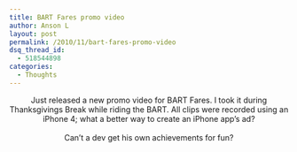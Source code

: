 ```yaml
---
title: BART Fares promo video
author: Anson L
layout: post
permalink: /2010/11/bart-fares-promo-video
dsq_thread_id:
  - 518544898
categories:
  - Thoughts
---
```

<p style="text-align: center;">
  Just released a new promo video for BART Fares. I took it during Thanksgivings Break while riding the BART. All clips were recorded using an iPhone 4; what a better way to create an iPhone app&#8217;s ad?<br /> <br /> Can&#8217;t a dev get his own achievements for fun?
</p>